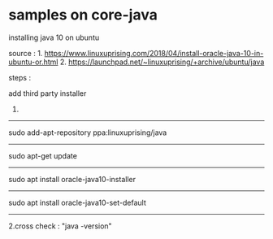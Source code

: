 # samples on core-java


installing java 10 on ubuntu 

source : 
1.
https://www.linuxuprising.com/2018/04/install-oracle-java-10-in-ubuntu-or.html
2.
https://launchpad.net/~linuxuprising/+archive/ubuntu/java

steps :

add third party installer

1.
*************************************************
sudo add-apt-repository ppa:linuxuprising/java
*************************************************
sudo apt-get update
*************************************************
sudo apt install oracle-java10-installer
*************************************************
sudo apt install oracle-java10-set-default
*************************************************

2.cross check : "java -version"
